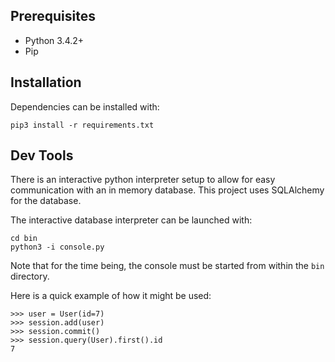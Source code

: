 ## Prerequisites
- Python 3.4.2+
- Pip

## Installation
Dependencies can be installed with:
```
pip3 install -r requirements.txt
```

## Dev Tools
There is an interactive python interpreter setup to allow for easy communication
with an in memory database. This project uses SQLAlchemy for the database.

The interactive database interpreter can be launched with:
```
cd bin
python3 -i console.py
```

Note that for the time being, the console must be started from within the `bin` directory.

Here is a quick example of how it might be used:
```
>>> user = User(id=7)
>>> session.add(user)
>>> session.commit()
>>> session.query(User).first().id
7
```
